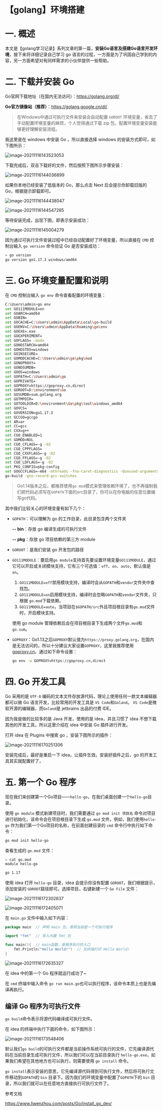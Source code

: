 # 【golang】环境搭建

# 一. 概述

本文是【golang学习记录】系列文章的第一篇，**安装Go语言及搭建Go语言开发环境**，接下来将详细记录自己学习 go 语言的过程，一方面是为了巩固自己学到的内容，另一方面希望对有同样需求的小伙伴提供一些帮助。



# 二. 下载并安装 Go

Go官网下载地址（在国内无法访问）：https://golang.org/dl/

**Go官方镜像站（推荐）**：https://golang.google.cn/dl/

> 在Windows中通过可执行文件来安装会自动配置 `GOROOT` 环境变量，省去了手动配置环境变量的麻烦，个人觉得通过下载 zip 包，配置环境变量安装能够更好理解安装流程。

我这里是在 windows 中安装 Go ，所以直接选择 windows 的安装方式即可，如下图所示：

![image-20211116143523053](https://gitee.com/peterwd/pic-oss/raw/master/image/202111161435799.png)



下载完成后，双击下载好的文件，然后按照下图所示步骤安装：

![image-20211116144036899](https://gitee.com/peterwd/pic-oss/raw/master/image/202111161440141.png)

如果你本地已经安装了低版本的 Go，那么点击 Next 后会提示你卸载旧版的 Go，根据提示卸载即可。



![image-20211116144438047](https://gitee.com/peterwd/pic-oss/raw/master/image/202111161444292.png)



![image-20211116144547285](https://gitee.com/peterwd/pic-oss/raw/master/image/202111161445469.png)

等待安装完成，出现下图，即表示安装成功：

![image-20211116145004279](https://gitee.com/peterwd/pic-oss/raw/master/image/202111161450447.png)





因为通过可执行文件安装过程中已经自动配置好了环境变量，所以直接在 `CMD` 控制台输入 `go version` 命令验证 Go 是否安装成功：

```sh
> go version
go version go1.17.3 windows/amd64
```



# 三. Go 环境变量配置和说明

在 `CMD` 控制台输入 `go env` 命令查看配置的环境变量：

```sh
C:\Users\admin>go env
set GO111MODULE=on
set GOARCH=amd64
set GOBIN=
set GOCACHE=C:\Users\admin\AppData\Local\go-build
set GOENV=C:\Users\admin\AppData\Roaming\go\env
set GOEXE=.exe
set GOEXPERIMENT=
set GOFLAGS= -mod=
set GOHOSTARCH=amd64
set GOHOSTOS=windows
set GOINSECURE=
set GOMODCACHE=C:\Users\admin\go\pkg\mod
set GONOPROXY=
set GONOSUMDB=
set GOOS=windows
set GOPATH=C:\Users\admin\go
set GOPRIVATE=
set GOPROXY=https://goproxy.cn,direct
set GOROOT=D:\environment\Go
set GOSUMDB=sum.golang.org
set GOTMPDIR=
set GOTOOLDIR=D:\environment\Go\pkg\tool\windows_amd64
set GOVCS=
set GOVERSION=go1.17.3
set GCCGO=gccgo
set AR=ar
set CC=gcc
set CXX=g++
set CGO_ENABLED=1
set GOMOD=NUL
set CGO_CFLAGS=-g -O2
set CGO_CPPFLAGS=
set CGO_CXXFLAGS=-g -O2
set CGO_FFLAGS=-g -O2
set CGO_LDFLAGS=-g -O2
set PKG_CONFIG=pkg-config
set GOGCCFLAGS=-m64 -mthreads -fno-caret-diagnostics -Qunused-arguments -fmessage-length=0 -fdebug-prefix-map=C:\Users\admin\AppData\Local\Temp\go-build3769788971=/tmp/
go-build -gno-record-gcc-switches

```

> Go1.14版本之后，都推荐使用`go mod`模式来管理依赖环境了，也不再强制我们把代码必须写在`GOPATH`下面的src目录了，你可以在你电脑的任意位置编写go代码。

其中我们比较关心的环境变量有如下几个：

- `GOPATH`：可以理解为 go 的工作目录，此目录包含两个文件夹

  **-- bin**：存放 go 编译生成的可执行文件

  **-- pkg**：存放 go 项目依赖的第三方 module

- `GOROOT`：是我们安装 go 开发包的路径

- `GO111MODULE`：要启用`go module`支持首先要设置环境变量`GO111MODULE`，通过它可以开启或关闭模块支持，它有三个可选值：`off`、`on`、`auto`，默认值是`on`。

  1. `GO111MODULE=off`禁用模块支持，编译时会从`GOPATH`和`vendor`文件夹中查找包。
  2. `GO111MODULE=on`启用模块支持，编译时会忽略`GOPATH`和`vendor`文件夹，只根据 `go.mod`下载依赖。
  3. `GO111MODULE=auto`，当项目在`$GOPATH/src`外且项目根目录有`go.mod`文件时，开启模块支持。

  使用 go module 管理依赖后会在项目根目录下生成两个文件`go.mod`和`go.sum`。

- `GOPROXY`：Go1.13之后`GOPROXY`默认值为`https://proxy.golang.org`，在国内是无法访问的，所以十分建议大家设置`GOPROXY`，这里我推荐使用[goproxy.cn](https://studygolang.com/topics/10014)。通过如下命令设置：

  ```sh
  go env -w GOPROXY=https://goproxy.cn,direct
  ```

  

# 四. Go 开发工具

Go 采用的是 `UTF-8` 编码的文本文件存放源代码，理论上使用任何一款文本编辑器都可以做 Go 语言开发，比较常用的开发工具是 `VS Code`和`Goland`。 `VS Code`是微软开源的编辑器，而`Goland`是 jetbrains 出品的付费 IDE。

因为我是做的比较多的是 Java 开发，使用的是 idea，并且习惯了 idea 不想下载其他的开发工具，所以这里介绍在 idea 中安装 Go 插件进行开发。

打开 idea 在 Plugins 中搜索 go ，安装下图所示的插件：



![image-20211116170251306](https://gitee.com/peterwd/pic-oss/raw/master/image/202111161702483.png)



安装完成后，最好是重启一下 idea，让插件生效。安装好插件之后，go 的开发工具其实就配置好了，



# 五. 第一个 Go 程序

现在我们来创建第一个Go项目——`hello-go`，在我们桌面创建一个`hello-go`目录。

使用 `go module` 模式新建项目时，我们需要通过 `go mod init 项目名` 命令对项目进行初始化，该命令会在项目根目录下生成 `go.mod` 文件。例如，我们使用`hello-go` 作为我们第一个Go项目的名称，在前面创建目录的 `cmd` 命令行中执行如下命令：

```sh
go mod init hello-go
```

查看生成的 `go.mod` 文件：

```sh
> cat go.mod
module hello-go

go 1.17
```

使用 idea 打开 `hello-go` 目录，idea 会提示你没有配置 `GOROOT`，我们根据提示，添加安装的 `GOROOT`路径即可。选择项目，右键新建一个 `Go File` 文件：

![image-20211116172302837](https://gitee.com/peterwd/pic-oss/raw/master/image/202111161723138.png)



![image-20211116172405071](https://gitee.com/peterwd/pic-oss/raw/master/image/202111161724293.png)

在 `main.go` 文件中输入如下内容：

```go
package main  // 声明 main 包，表明当前是一个可执行程序

import "fmt"  // 导入内置 fmt 包

func main(){  // main函数，是程序执行的入口
	fmt.Println("Hello World!")  // 在终端打印 Hello World!
}
```



![image-20211116172635327](https://gitee.com/peterwd/pic-oss/raw/master/image/202111161726581.png)



在 idea 中的第一个 Go 程序就运行成功了~

在 `cmd` 终端中输入命令 `go run main.go`也可以执行程序，该命令本质上也是先编译再执行。

## 编译 Go 程序为可执行文件

`go build`命令表示将源代码编译成可执行文件。

在 idea 的终端中执行下面的命令，如下图所示：

![image-20211116173548406](https://gitee.com/peterwd/pic-oss/raw/master/image/202111161735563.png)



默认我们`go build`的可执行文件都是当前操作系统可执行的文件，它先编译源代码在当前目录生成可执行文件，所以我们可以在当前目录执行 `hello-go.exe`，如果我们希望在其他地方也可以执行，则需要使用 `go install` 命令。

`go install`表示安装的意思，它先编译源代码得到可执行文件，然后将可执行文件移动到`GOPATH`的 `bin` 目录下。因为我们的环境变量中配置了`GOPATH`下的 `bin` 目录，所以我们就可以在任意地方直接执行可执行文件了。





参考文档

https://www.liwenzhou.com/posts/Go/install_go_dev/

